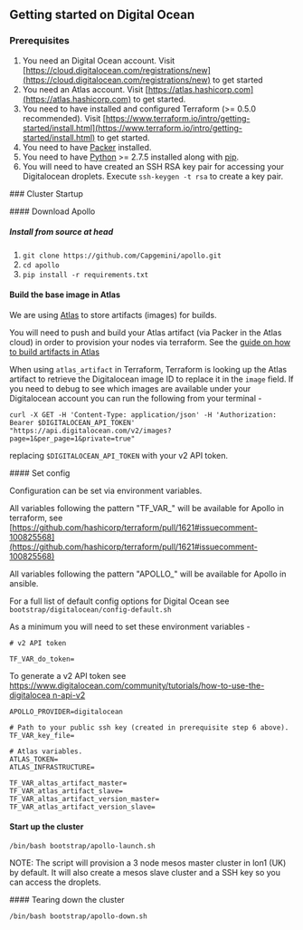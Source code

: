 ## Getting started on Digital Ocean

### Prerequisites

1. You need an Digital Ocean account. Visit [https://cloud.digitalocean.com/registrations/new](https://cloud.digitalocean.com/registrations/new) to get started
2. You need an Atlas account. Visit [https://atlas.hashicorp.com](https://atlas.hashicorp.com) to get started.
4. You need to have installed and configured Terraform (>= 0.5.0 recommended). Visit [https://www.terraform.io/intro/getting-started/install.html](https://www.terraform.io/intro/getting-started/install.html) to get started.
4. You need to have [Packer](https://www.packer.io) installed.
5. You need to have [Python](https://www.python.org/) >= 2.7.5 installed along with [pip](https://pip.pypa.io/en/latest/installing.html).
6. You will need to have created an SSH RSA key pair for accessing your Digitalocean
droplets. Execute ```ssh-keygen -t rsa``` to create a key pair.

### Cluster Startup

#### Download Apollo

##### Install from source at head
1. ```git clone https://github.com/Capgemini/apollo.git```
2. ```cd apollo```
3. ```pip install -r requirements.txt```

#### Build the base image in Atlas

We are using [Atlas](https://atlas.hashicorp.com) to store artifacts (images) for
builds.

You will need to push and build your Atlas artifact (via Packer in the Atlas cloud) in order to
provision your nodes via terraform. See the [guide on how to build artifacts in Atlas](../../docs/atlas.md)

When using ```atlas_artifact``` in Terraform, Terraform is looking up the Atlas artifact to retrieve the Digitalocean image ID to replace it in the ```image``` field. If you need to debug to see which images are available under your Digitalocean account you can run the following from your terminal -

```
curl -X GET -H 'Content-Type: application/json' -H 'Authorization: Bearer $DIGITALOCEAN_API_TOKEN' "https://api.digitalocean.com/v2/images?page=1&per_page=1&private=true"
```

replacing ```$DIGITALOCEAN_API_TOKEN``` with your v2 API token.

#### Set config

Configuration can be set via environment variables.

All variables following the pattern "TF_VAR_" will be available for Apollo in terraform, see [https://github.com/hashicorp/terraform/pull/1621#issuecomment-100825568](https://github.com/hashicorp/terraform/pull/1621#issuecomment-100825568)

All variables following the pattern "APOLLO_" will be available for Apollo in ansible.

For a full list of default config options for Digital Ocean see ```bootstrap/digitalocean/config-default.sh```

As a minimum you will need to set these environment variables -

```
# v2 API token

TF_VAR_do_token=

```
To generate a v2 API token see [https://www.digitalocean.com/community/tutorials/how-to-use-the-digitalocea n-api-v2](https://www.digitalocean.com/community/tutorials/how-to-use-the-digitalocean-api-v2)


```
APOLLO_PROVIDER=digitalocean

# Path to your public ssh key (created in prerequisite step 6 above).
TF_VAR_key_file=

# Atlas variables.
ATLAS_TOKEN=
ATLAS_INFRASTRUCTURE=

TF_VAR_altas_artifact_master=
TF_VAR_atlas_artifact_slave=
TF_VAR_altas_artifact_version_master=
TF_VAR_atlas_artifact_version_slave=

```

#### Start up the cluster
```
/bin/bash bootstrap/apollo-launch.sh
```

NOTE: The script will provision a 3 node mesos master cluster in lon1 (UK) by default. It will also create a mesos slave cluster and a SSH key so you can access the droplets.


#### Tearing down the cluster
```
/bin/bash bootstrap/apollo-down.sh
```
